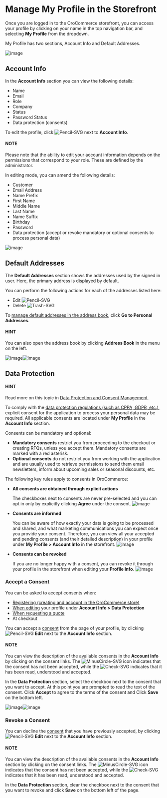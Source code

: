 <a id="frontstore-guide-profile"></a>

# Manage My Profile in the Storefront

<!-- begin -->

Once you are logged in to the OroCommerce storefront, you can access your profile by clicking on your name in the top navigation bar, and selecting **My Profile** from the dropdown.

My Profile has two sections, Account Info and Default Addresses.

![image](user/img/storefront/profile/MyProfilePage.png)

<a id="frontstore-guide-profile-account"></a>

## Account Info

In the **Account Info** section you can view the following details:

* Name
* Email
* Role
* Company
* Status
* Password Status
* Data protection (consents)

To edit the profile, click ![Pencil-SVG](_themes/sphinx_rtd_theme/static/svg-icons/pencil.svg) next to **Account Info**.

#### NOTE
Please note that the ability to edit your account information depends on the permissions that correspond to your role. These are defined by the administrator.

In editing mode, you can amend the following details:

* Customer
* Email Address
* Name Prefix
* First Name
* Middle Name
* Last Name
* Name Suffix
* Birthday
* Password
* Data protection (accept or revoke mandatory or optional consents to process personal data)

![image](user/img/storefront/profile/MyProfilePageEdit.png)

<a id="frontstore-guide-profile-default-addresses"></a>

## Default Addresses

The **Default Addresses** section shows the addresses used by the signed in user. Here, the primary address is displayed by default.

You can perform the following actions for each of the addresses listed here:

* Edit ![Pencil-SVG](_themes/sphinx_rtd_theme/static/svg-icons/pencil.svg)
* Delete ![Trash-SVG](_themes/sphinx_rtd_theme/static/svg-icons/trash.svg)

To [manage default addresses in the address book](../address-book/index.md#frontstore-guide-company-address), click **Go to Personal Addresses**.

#### HINT
You can also open the address book by clicking **Address Book** in the menu on the left.

![image](user/img/storefront/profile/MyProfileManageAddresses.png)![image](user/img/storefront/profile/MyProfileAddressBooks.png)

<a id="frontstore-guide-profile-consents"></a>

## Data Protection

#### HINT
Read more on this topic in [Data Protection and Consent Management](../../../concept-guides/administration/consents/index.md#user-guide-consents).

To comply with the [data protection regulations (such as CPPA, GDPR, etc.)](../../../concept-guides/administration/consents/index.md#user-guide-consents), explicit consent for the application to process your personal data may be required. All applicable consents are located under **My Profile** in the **Account Info** section.

Consents can be mandatory and optional:

* **Mandatory consents** restrict you from proceeding to the checkout or creating RFQs, unless you accept them. Mandatory consents are marked with a red asterisk.
* **Optional consents** do not restrict you from working with the application and are usually used to retrieve permissions to send them email newsletters, inform about upcoming sales or seasonal discounts, etc.

The following key rules apply to consents in OroCommerce:

* **All consents are obtained through explicit actions**

  The checkboxes next to consents are never pre-selected and you can opt in only by explicitly clicking **Agree** under the consent.
  ![image](user/img/storefront/profile/explicit_accept_consent1.png)
* **Consents are informed**

  You can be aware of how exactly your data is going to be processed and shared, and what marketing communications you can expect once you provide your consent. Therefore, you can view all your accepted and pending consents (and their detailed description) in your profile under **My Profile > Account Info** in the storefront.
  ![image](user/img/storefront/profile/MyProfilePage.png)
* **Consents can be revoked**

  If you are no longer happy with a consent, you can revoke it through your profile in the storefront when editing your **Profile Info**.
  ![image](user/img/storefront/profile/revoke_consent.png)

<a id="frontstore-guide-profile-consents-accept"></a>

### Accept a Consent

You can be asked to accept consents when:

* [Registering (creating and account in the OroCommerce store)](../../register/create-account.md#frontstore-guide-getting-started-overview-create-account)
* [When editing](#frontstore-guide-profile-account) your profile under **Account Info > Data Protection**
* [When requesting a quote](../rfq/index.md#frontstore-guide-rfq)
* At checkout

You can accept a [consent](#frontstore-guide-profile-consents) from the page of your profile, by clicking ![Pencil-SVG](_themes/sphinx_rtd_theme/static/svg-icons/pencil.svg) **Edit** next to the **Account Info** section.

#### NOTE
You can view the description of the available consents in the **Account Info** by clicking on the consent links. The ![MinusCircle-SVG](_themes/sphinx_rtd_theme/static/svg-icons/minus-circle.svg) icon indicates that the consent has not been accepted, while the ![Check-SVG](_themes/sphinx_rtd_theme/static/svg-icons/check.svg) indicates that it has been read, understood and accepted.

In the **Data Protection** section, select the checkbox next to the consent that you want to accept. At this point you are prompted to read the text of the consent. Click **Accept** to agree to the terms of the consent and Click **Save** on the bottom left.

![image](user/img/storefront/profile/revoke_consent.png)![image](user/img/storefront/profile/explicit_accept_consent1.png)

<a id="frontstore-guide-profile-consents-revoke"></a>

### Revoke a Consent

You can decline the [consent](#frontstore-guide-profile-consents) that you have previously accepted, by clicking ![Pencil-SVG](_themes/sphinx_rtd_theme/static/svg-icons/pencil.svg) **Edit** next to the **Account Info** section.

#### NOTE
You can view the description of the available consents in the **Account Info** section by clicking on the consent links. The ![MinusCircle-SVG](_themes/sphinx_rtd_theme/static/svg-icons/minus-circle.svg) icon indicates that the consent has not been accepted, while the ![Check-SVG](_themes/sphinx_rtd_theme/static/svg-icons/check.svg) indicates that it has been read, understood and accepted.

In the **Data Protection** section, clear the checkbox next to the consent that you want to revoke and click **Save** on the bottom left of the page.

<!-- A -->
<!-- B -->
<!-- C -->
<!-- D -->
<!-- E -->
<!-- F -->
<!-- G -->
<!-- H -->
<!-- I -->
<!-- L -->
<!-- M -->
<!-- P -->
<!-- R -->
<!-- S -->
<!-- T -->
<!-- U -->
<!-- Z -->
<!-- finish -->

